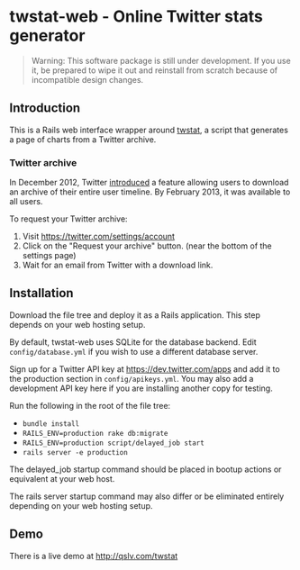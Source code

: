 # twstat-web - Online Twitter stats generator

> Warning: This software package is still under development. If you use it, be prepared to wipe it out and reinstall from scratch because of incompatible design changes.

## Introduction

This is a Rails web interface wrapper around [twstat](https://github.com/mortonfox/twstat), a script that generates a page of charts from a Twitter archive.

### Twitter archive

In December 2012, Twitter [introduced](http://blog.twitter.com/2012/12/your-twitter-archive.html) a feature allowing users to download an archive of their entire user timeline. By February 2013, it was available to all users. 

To request your Twitter archive:

1. Visit https://twitter.com/settings/account
1. Click on the "Request your archive" button. (near the bottom of the settings page)
1. Wait for an email from Twitter with a download link.


## Installation

Download the file tree and deploy it as a Rails application. This step depends on your web hosting setup.

By default, twstat-web uses SQLite for the database backend. Edit `config/database.yml` if you wish to use a different database server.

Sign up for a Twitter API key at https://dev.twitter.com/apps and add it to the production section in `config/apikeys.yml`. You may also add a development API key here if you are installing another copy for testing.

Run the following in the root of the file tree:
* `bundle install`
* `RAILS_ENV=production rake db:migrate`
* `RAILS_ENV=production script/delayed_job start`
* `rails server -e production`

The delayed_job startup command should be placed in bootup actions or equivalent at your web host.

The rails server startup command may also differ or be eliminated entirely depending on your web hosting setup.

## Demo

There is a live demo at http://qslv.com/twstat
